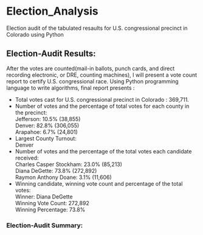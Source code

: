 # Election_Analysis
Election audit of the tabulated resaults for U.S. congressional precinct in Colorado using Python
## Election-Audit Results: 
After the votes are counted(mail-in ballots, punch cards, and direct recording electronic, or DRE, counting machines), I will present a vote count report to certify  U.S. congressional race. Using Python  programming language to write algorithms, final report presents :
* Total votes cast for  U.S. congressional precinct in Colorado : 369,711.
* Number of votes and the percentage of total votes for each county in the precinct:\
   Jefferson: 10.5% (38,855)\
   Denver: 82.8% (306,055)\
   Arapahoe: 6.7% (24,801)
* Largest County Turnout:\
   Denver
* Number of votes and the percentage of the total votes each candidate received:\
   Charles Casper Stockham: 23.0% (85,213)\
   Diana DeGette: 73.8% (272,892)\
   Raymon Anthony Doane: 3.1% (11,606)
* Winning candidate, winning vote count and percentage of the total votes:\
   Winner: Diana DeGette\
   Winning Vote Count: 272,892\
   Winning Percentage: 73.8%
 ### Election-Audit Summary:
 
   
